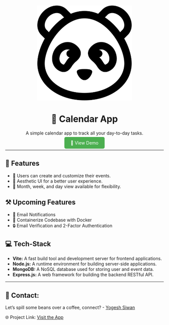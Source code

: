 <p align="center">
  <img src="./calendar_frontend/src/assets/logo.png" alt="Calendar App" width="300"/> 
</p>

<h1 align="center">📅 Calendar App</h1>

<p align="center">
  A simple calendar app to track all your day-to-day tasks.
</p>

<p align="center">
  <a href="https://calendarapp-06.vercel.app/" style="background-color: #4CAF50; color: white; padding: 10px 20px; text-align: center; text-decoration: none; border-radius: 5px;">🚀 View Demo</a>
</p>

---

## 📓 Features

- 📝 Users can create and customize their events.
- 🎨 Aesthetic UI for a better user experience.
- 📆 Month, week, and day view available for flexibility.

## ⚒️ Upcoming Features

- 📧 Email Notifications
- 🐳 Containerize Codebase with Docker
- 🔒 Email Verification and 2-Factor Authentication

## 💻 Tech-Stack

- **Vite:** A fast build tool and development server for frontend applications.
- **Node.js:** A runtime environment for building server-side applications.
- **MongoDB:** A NoSQL database used for storing user and event data.
- **Express.js:** A web framework for building the backend RESTful API.

---

## 🤝 Contact:

Let’s spill some beans over a coffee, connect? - [Yogesh Siwan](https://www.linkedin.com/in/yogesh-siwan-114699247/)

🌐 Project Link: [Visit the App](https://calendarapp-06.vercel.app)
